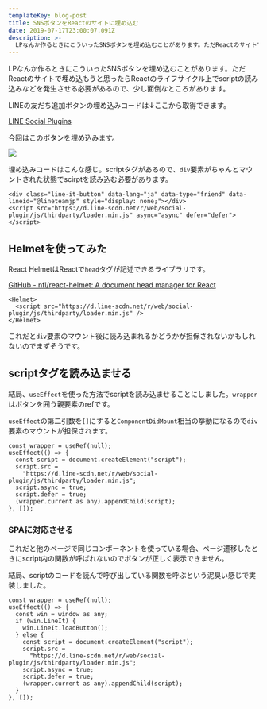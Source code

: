 ```yaml
---
templateKey: blog-post
title: SNSボタンをReactのサイトに埋め込む
date: 2019-07-17T23:00:07.091Z
description: >-
  LPなんか作るときにこういったSNSボタンを埋め込むことがあります。ただReactのサイトで埋め込もうと思ったらReactのライフサイクル上でscriptの読み込みなどを発生させる必要があるので、少し面倒なところがあります。
---
```

LPなんか作るときにこういったSNSボタンを埋め込むことがあります。ただReactのサイトで埋め込もうと思ったらReactのライフサイクル上でscriptの読み込みなどを発生させる必要があるので、少し面倒なところがあります。

LINEの友だち追加ボタンの埋め込みコードは↓ここから取得できます。

[LINE Social Plugins](https://media.line.me/ja/how_to_install)

今回はこのボタンを埋め込みます。

![](/img/スクリーンショット-2019-07-18-7.47.43.png)

埋め込みコードはこんな感じ。scriptタグがあるので、`div`要素がちゃんとマウントされた状態でscirptを読み込む必要があります。

```
<div class="line-it-button" data-lang="ja" data-type="friend" data-lineid="@lineteamjp" style="display: none;"></div>
<script src="https://d.line-scdn.net/r/web/social-plugin/js/thirdparty/loader.min.js" async="async" defer="defer"></script>
```

## Helmetを使ってみた

React HelmetはReactで`head`タグが記述できるライブラリです。

[GitHub - nfl/react-helmet: A document head manager for React](https://github.com/nfl/react-helmet#reference-guide)

```
<Helmet>
  <script src="https://d.line-scdn.net/r/web/social-plugin/js/thirdparty/loader.min.js" />
</Helmet>
```

これだと`div`要素のマウント後に読み込まれるかどうかが担保されないかもしれないのでまずそうです。

## scriptタグを読み込ませる

結局、`useEffect`を使った方法でscriptを読み込ませることにしました。`wrapper`はボタンを囲う親要素のrefです。

`useEffect`の第二引数を`[]`にすると`ComponentDidMount`相当の挙動になるので`div`要素のマウントが担保されます。

```
const wrapper = useRef(null);
useEffect(() => {
  const script = document.createElement("script");
  script.src =
    "https://d.line-scdn.net/r/web/social-plugin/js/thirdparty/loader.min.js";
  script.async = true;
  script.defer = true;
  (wrapper.current as any).appendChild(script);
}, []);
```

### SPAに対応させる

これだと他のページで同じコンポーネントを使っている場合、ページ遷移したときにscript内の関数が呼ばれないのでボタンが正しく表示できません。

結局、scriptのコードを読んで呼び出している関数を呼ぶという泥臭い感じで実装しました。

```
const wrapper = useRef(null);
useEffect(() => {
  const win = window as any;
  if (win.LineIt) {
    win.LineIt.loadButton();
  } else {
    const script = document.createElement("script");
    script.src =
      "https://d.line-scdn.net/r/web/social-plugin/js/thirdparty/loader.min.js";
    script.async = true;
    script.defer = true;
    (wrapper.current as any).appendChild(script);
  }
}, []);
```
